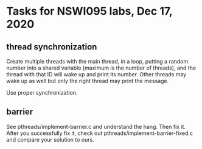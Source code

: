 # Tasks for NSWI095 labs, Dec 17, 2020

## thread synchronization

Create multiple threads with the main thread, in a loop, putting a random number
into a shared variable (maximum is the number of threads), and the thread with
that ID will wake up and print its number.  Other threads may wake up as well
but only the right thread may print the message.

Use proper synchronization.

## barrier

See pthreads/implement-barrier.c and understand the hang.  Then fix it.  After
you successfully fix it, check out pthreads/implement-barrier-fixed.c and
compare your solution to ours.
